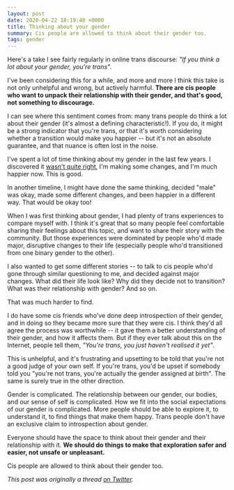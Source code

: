 ```yaml
---
layout: post
date: 2020-04-22 18:19:40 +0000
title: Thinking about your gender
summary: Cis people are allowed to think about their gender too.
tags: gender
---
```


Here's a take I see fairly regularly in online trans discourse: _"If you think a lot about your gender, you're trans"_.

I've been considering this for a while, and more and more I think this take is not only unhelpful and wrong, but actively harmful.
**There are cis people who want to unpack their relationship with their gender, and that's good, not something to discourage.**

I can see where this sentiment comes from: many trans people do think a lot about their gender (it's almost a defining characteristic!).
If you do, it might be a strong indicator that you're trans, or that it's worth considering whether a transition would make you happier -- but it's not an absolute guarantee, and that nuance is often lost in the noise.

I've spent a lot of time thinking about my gender in the last few years.
I discovered it [wasn't quite right](/2019/06/regenerating/), I'm making some changes, and I'm much happier now.
This is good.

In another timeline, I might have done the same thinking, decided "male" was okay, made some different changes, and been happier in a different way.
That would be okay too!

When I was first thinking about gender, I had plenty of trans experiences to compare myself with.
I think it's great that so many people feel comfortable sharing their feelings about this topic, and want to share their story with the community.
But those experiences were dominated by people who'd made major, disruptive changes to their life (especially people who'd transitioned from one binary gender to the other).

I also wanted to get some different stories -- to talk to cis people who'd gone through similar questioning to me, and decided against major changes.
What did their life look like?
Why did they decide not to transition?
What was their relationship with gender?
And so on.

That was much harder to find.

I do have some cis friends who've done deep introspection of their gender, and in doing so they became more sure that they were cis.
I think they'd all agree the process was worthwhile -- it gave them a better understanding of their gender, and how it affects them.
But if they ever talk about this on the Internet, people tell them, *"You're trans, you just haven't realised it yet"*.

This is unhelpful, and it's frustrating and upsetting to be told that you're not a good judge of your own self.
If you're trans, you'd be upset if somebody told you "you're not trans, you're actually the gender assigned at birth".
The same is surely true in the other direction.

Gender is complicated.
The relationship between our gender, our bodies, and our sense of self is complicated.
How we fit into the social expectations of our gender is complicated.
More people should be able to explore it, to understand it, to find things that make them happy.
Trans people don't have an exclusive claim to introspection about gender.

Everyone should have the space to think about their gender and their relationship with it.
**We should do things to make that exploration safer and easier, not unsafe or unpleasant.**

Cis people are allowed to think about their gender too.

*This post was originally a thread [on Twitter](https://twitter.com/alexwlchan/status/1251790486341390338).*

